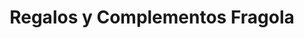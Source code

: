 ---
title: "Regalos y Complementos Fragola"
url: /toledo/regalos-y-complementos-fragola/
shop: regalo
---